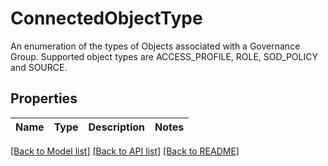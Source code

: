 # ConnectedObjectType

An enumeration of the types of Objects associated with a Governance Group. Supported object types are ACCESS_PROFILE, ROLE, SOD_POLICY and SOURCE.

## Properties

Name | Type | Description | Notes
------------ | ------------- | ------------- | -------------

[[Back to Model list]](../README.md#documentation-for-models) [[Back to API list]](../README.md#documentation-for-api-endpoints) [[Back to README]](../README.md)


